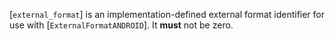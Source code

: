 [`external_format`] is an implementation-defined external format
identifier for use with [`ExternalFormatANDROID`].
It  **must**  not be zero.